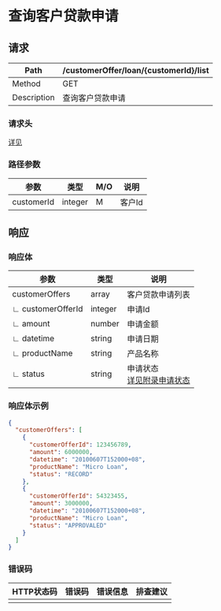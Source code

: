 # 查询客户贷款申请

## 请求

| Path        | /customerOffer/loan/{customerId}/list |
| ----------- | ------------------------------------- |
| Method      | GET                                   |
| Description | 查询客户贷款申请                      |

### 请求头

[详见](../header.md)

### 路径参数

| 参数       | 类型    | M/O  | 说明   |
| ---------- | ------- | ---- | ------ |
| customerId | integer | M    | 客户Id |

## 响应

### 响应体

| 参数              | 类型    | 说明                                                         |
| ----------------- | ------- | ------------------------------------------------------------ |
| customerOffers    | array   | 客户贷款申请列表                                             |
| ∟ customerOfferId | integer | 申请Id                                                       |
| ∟ amount          | number  | 申请金额                                                     |
| ∟ datetime        | string  | 申请日期                                                     |
| ∟ productName     | string  | 产品名称                                                     |
| ∟ status          | string  | 申请状态<br />[详见附录申请状态](../appendices/dictionary_code.md) |

### 响应体示例

```json
{
  "customerOffers": [
    {
      "customerOfferId": 123456789,
      "amount": 6000000,
      "datetime": "20100607T152000+08",
      "productName": "Micro Loan",
      "status": "RECORD"
    },
    {
      "customerOfferId": 54323455,
      "amount": 3000000,
      "datetime": "20100607T152000+08",
      "productName": "Micro Loan",
      "status": "APPROVALED"
    }
  ]
}
```

### 错误码

| HTTP状态码 | 错误码 | 错误信息 | 排查建议 |
| ---------- | ------ | -------- | -------- |
|            |        |          |          |


